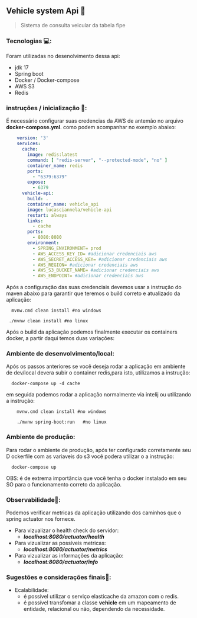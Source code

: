 ## Vehicle system Api 🚀

> Sistema de consulta veicular da tabela fipe

### Tecnologias 💻:

Foram utilizadas no desenolvimento dessa api:

- jdk 17
- Spring boot
- Docker / Docker-compose
- AWS S3
- Redis

### instruções / inicialização 📃:

É necessário configurar suas credencias da AWS de antemão no arquivo **docker-compose.yml**.
como podem acompanhar no exemplo abaixo:

```yaml
    version: '3'
    services:
      cache:
        image: redis:latest
        command: [ "redis-server", "--protected-mode", "no" ]
        container_name: redis
        ports:
          - "6379:6379"
        expose:
          - 6379
      vehicle-api:
        build: .
        container_name: vehicle_api
        image: lucasciannela/vehicle-api
        restart: always
        links:
          - cache
        ports:
          - 8080:8080
        environment:
          - SPRING_ENVIRONMENT= prod
          - AWS_ACCESS_KEY_ID= #adicionar credenciais aws 
          - AWS_SECRET_ACCESS_KEY= #adicionar credenciais aws
          - AWS_REGION= #adicionar credenciais aws
          - AWS_S3_BUCKET_NAME= #adicionar credenciais aws
          - AWS_ENDPOINT= #adicionar credenciais aws

```

Após a configuração das suas credenciais devemos usar a instrução do maven abaixo para garantir
que teremos o build correto e atualizado da aplicação:

```shell
  mvnw.cmd clean install #no windows
  
 ./mvnw clean install #no linux
```

Após o build da aplicação podemos finalmente executar os containers docker,
a partir daqui temos duas variações:

### Ambiente de desenvolvimento/local:

Após os passos anteriores se você deseja rodar a aplicação em ambiente de dev/local devera subir o container
redis,para isto, utilizamos a instrução:

```shell
  docker-compose up -d cache 
```

em seguida podemos rodar a aplicação normalmente via intelij ou utilizando a instrução:

```shell
    mvnw.cmd clean install #no windows

    ./mvnw spring-boot:run   #no linux
```

### Ambiente de produção:

Para rodar o ambiente de produção, após ter configurado corretamente seu D ockerfile com as variaveis do s3
você podera utilizar o a instrução:

````shell
  docker-compose up  
````

OBS: é de extrema importância que você tenha o docker instalado em seu SO para o funcionamento correto da aplicação.

### Observabilidade🔎:

Podemos verificar metricas da aplicação utilizando dos caminhos que o spring actuator nos fornece.

- Para vizualizar o health check do servidor:
    - ***localhost:8080/actuator/health***
- Para vizualizar as possíveis metricas:
    - ***localhost:8080/actuator/metrics***
- Para vizualizar as informações da aplicação:
    - ***localhost:8080/actuator/info***

### Sugestões e considerações finais📗:

- Ecalabilidade:
    -  é possível utilizar o serviço elasticache da amazon com o redis.
    -  é possível transfomar a classe **vehicle** em um mapeamento de entidade, relacional ou não, dependendo da necessidade.